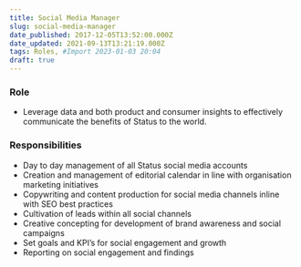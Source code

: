 ```yaml
---
title: Social Media Manager
slug: social-media-manager
date_published: 2017-12-05T13:52:00.000Z
date_updated: 2021-09-13T13:21:19.000Z
tags: Roles, #Import 2023-01-03 20:04
draft: true
---
```


### Role

- Leverage data and both product and consumer insights to effectively communicate the benefits of Status to the world.

### Responsibilities

- Day to day management of all Status social media accounts
- Creation and management of editorial calendar in line with organisation marketing initiatives
- Copywriting and content production for social media channels inline with SEO best practices
- Cultivation of leads within all social channels
- Creative concepting for development of brand awareness and social campaigns
- Set goals and KPI’s for social engagement and growth
- Reporting on social engagement and findings
